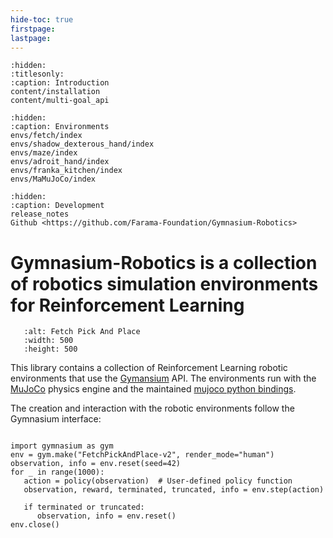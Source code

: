 ```yaml
---
hide-toc: true
firstpage:
lastpage:
---
```


```{toctree}
:hidden:
:titlesonly:
:caption: Introduction
content/installation
content/multi-goal_api
```

```{toctree}
:hidden:
:caption: Environments
envs/fetch/index
envs/shadow_dexterous_hand/index
envs/maze/index
envs/adroit_hand/index
envs/franka_kitchen/index
envs/MaMuJoCo/index
```

```{toctree}
:hidden:
:caption: Development
release_notes
Github <https://github.com/Farama-Foundation/Gymnasium-Robotics>
```
# Gymnasium-Robotics is a collection of robotics simulation environments for Reinforcement Learning


```{figure} _static/videos/fetch/pick_and_place.gif
   :alt: Fetch Pick And Place
   :width: 500
   :height: 500
```

This library contains a collection of Reinforcement Learning robotic environments that use the [Gymansium](https://gymnasium.farama.org/) API. The environments run with the [MuJoCo](https://mujoco.org/) physics engine and the maintained [mujoco python bindings](https://mujoco.readthedocs.io/en/latest/python.html).

The creation and interaction with the robotic environments follow the Gymnasium interface:

```{code-block} python

import gymnasium as gym
env = gym.make("FetchPickAndPlace-v2", render_mode="human")
observation, info = env.reset(seed=42)
for _ in range(1000):
   action = policy(observation)  # User-defined policy function
   observation, reward, terminated, truncated, info = env.step(action)

   if terminated or truncated:
      observation, info = env.reset()
env.close()
```

